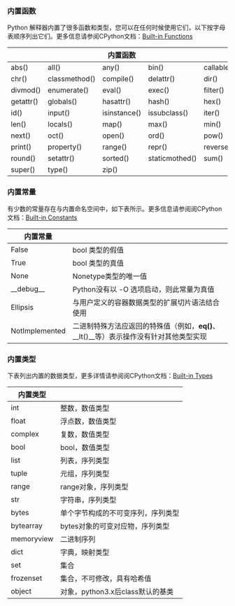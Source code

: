 ### 内置函数

Python 解释器内置了很多函数和类型，您可以在任何时候使用它们，以下按字母表顺序列出它们。更多信息请参阅CPython文档：<font color=#FF0000>[Built-in Functions](https://docs.python.org/3.5/library/functions.html)</font>

|           |               | 内置函数     |                |            |
| --------- | ------------- | ------------ | -------------- | ---------- |
| abs()     | all()         | any()        | bin()          | callable() |
| chr()     | classmethod() | compile()    | delattr()      | dir()      |
| divmod()  | enumerate()   | eval()       | exec()         | filter()   |
| getattr() | globals()     | hasattr()    | hash()         | hex()      |
| id()      | input()       | isinstance() | issubclass()   | iter()     |
| len()     | locals()      | map()        | max()          | min()      |
| next()    | oct()         | open()       | ord()          | pow()      |
| print()   | property()    | range()      | repr()         | reversed() |
| round()   | setattr()     | sorted()     | staticmothed() | sum()      |
| super()   | type()        | zip()        |                |            |



### 内置常量

有少数的常量存在与内置命名空间中，如下表所示。更多信息请参阅阅CPython文档：<font color=#FF0000>[Built-in Constants](https://docs.python.org/3.5/library/constants.html)</font>

| 内置常量       |                                                              |
| -------------- | ------------------------------------------------------------ |
| False          | bool 类型的假值                                              |
| True           | bool 类型的真值                                              |
| None           | Nonetype类型的唯一值                                         |
| \_\_debug\_\_  | Python没有以 -O 选项启动，则此常量为真值                     |
| Ellipsis       | 与用户定义的容器数据类型的扩展切片语法结合使用               |
| NotImplemented | 二进制特殊方法应返回的特殊值（例如，__eq()__、__lt()__等）表示操作没有针对其他类型实现 |



### 内置类型

下表列出内置的数据类型，更多详情请参阅阅CPython文档：<font color=#FF0000>[Built-in Types](https://docs.python.org/3.5/library/stdtypes.html)</font>

| 内置类型   |                                    |
| ---------- | ---------------------------------- |
| int        | 整数，数值类型                     |
| float      | 浮点数，数值类型                   |
| complex    | 复数，数值类型                     |
| bool       | bool，数值类型                     |
| list       | 列表，序列类型                     |
| tuple      | 元组，序列类型                     |
| range      | range对象，序列类型                |
| str        | 字符串，序列类型                   |
| bytes      | 单个字节构成的不可变序列，序列类型 |
| bytearray  | bytes对象的可变对应物，序列类型    |
| memoryview | 二进制序列                         |
| dict       | 字典，映射类型                     |
| set        | 集合                               |
| frozenset  | 集合，不可修改，具有哈希值         |
| object     | 对象，python3.x后class默认的基类   |